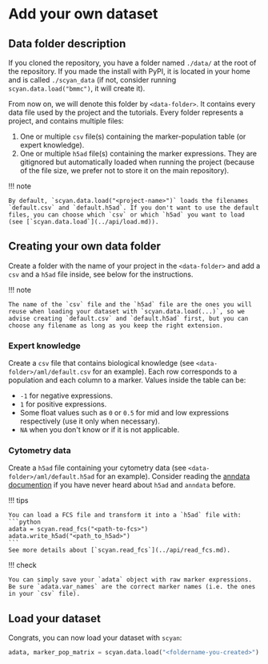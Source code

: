 # Add your own dataset

## Data folder description

If you cloned the repository, you have a folder named `./data/` at the root of the repository. If you made the install with PyPI, it is located in your home and is called `./scyan_data` (if not, consider running `scyan.data.load("bmmc")`, it will create it).

From now on, we will denote this folder by `<data-folder>`. It contains every data file used by the project and the tutorials. Every folder represents a project, and contains multiple files:

1. One or multiple `csv` file(s) containing the marker-population table (or expert knowledge).
2. One or multiple `h5ad` file(s) containing the marker expressions. They are gitignored but automatically loaded when running the project (because of the file size, we prefer not to store it on the main repository).

!!! note

    By default, `scyan.data.load("<project-name>")` loads the filenames `default.csv` and `default.h5ad`. If you don't want to use the default files, you can choose which `csv` or which `h5ad` you want to load (see [`scyan.data.load`](../api/load.md)).

## Creating your own data folder

Create a folder with the name of your project in the `<data-folder>` and add a `csv` and a `h5ad` file inside, see below for the instructions.

!!! note

    The name of the `csv` file and the `h5ad` file are the ones you will reuse when loading your dataset with `scyan.data.load(...)`, so we advise creating `default.csv` and `default.h5ad` first, but you can choose any filename as long as you keep the right extension.

### Expert knowledge

Create a `csv` file that contains biological knowledge (see `<data-folder>/aml/default.csv` for an example). Each row corresponds to a population and each column to a marker. Values inside the table can be:

- `-1` for negative expressions.
- `1` for positive expressions.
- Some float values such as `0` or `0.5` for mid and low expressions respectively (use it only when necessary).
- `NA` when you don't know or if it is not applicable.

### Cytometry data

Create a `h5ad` file containing your cytometry data (see `<data-folder>/aml/default.h5ad` for an example). Consider reading the [anndata documention](https://anndata.readthedocs.io/en/latest/) if you have never heard about `h5ad` and `anndata` before.

!!! tips

    You can load a FCS file and transform it into a `h5ad` file with:
    ```python
    adata = scyan.read_fcs("<path-to-fcs>")
    adata.write_h5ad("<path_to_h5ad>")
    ```
    See more details about [`scyan.read_fcs`](../api/read_fcs.md).

!!! check

    You can simply save your `adata` object with raw marker expressions. Be sure `adata.var_names` are the correct marker names (i.e. the ones in your `csv` file).

## Load your dataset

Congrats, you can now load your dataset with `scyan`:

```python
adata, marker_pop_matrix = scyan.data.load("<foldername-you-created>")
```

